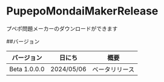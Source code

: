 # PupepoMondaiMakerRelease
プペポ問題メーカーのダウンロードができます

##バージョン

| バージョン   | 日にち    | 概要           |
| ------------ | --------- | --------------|
| Beta 1.0.0.0 | 2024/05/06 | ベータリリース |
